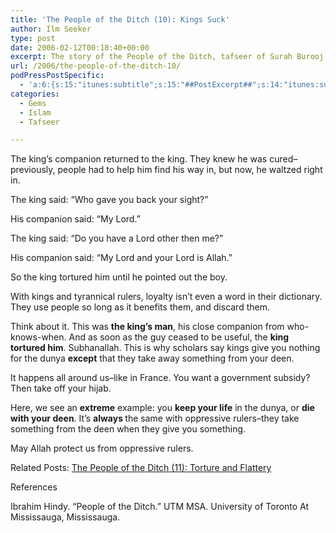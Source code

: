 ```yaml
---
title: 'The People of the Ditch (10): Kings Suck'
author: Ilm Seeker
type: post
date: 2006-02-12T00:18:40+00:00
excerpt: The story of the People of the Ditch, tafseer of Surah Burooj. Kings and tyrants use people up and discard them, even their close companions.
url: /2006/the-people-of-the-ditch-10/
podPressPostSpecific:
  - 'a:6:{s:15:"itunes:subtitle";s:15:"##PostExcerpt##";s:14:"itunes:summary";s:15:"##PostExcerpt##";s:15:"itunes:keywords";s:17:"##WordPressCats##";s:13:"itunes:author";s:10:"##Global##";s:15:"itunes:explicit";s:7:"Default";s:12:"itunes:block";s:7:"Default";}'
categories:
  - Gems
  - Islam
  - Tafseer

---
```

The king&#8217;s companion returned to the king. They knew he was cured&#8211;previously, people had to help him find his way in, but now, he waltzed right in.

The king said: &#8220;Who gave you back your sight?&#8221;

His companion said: &#8220;My Lord.&#8221;

The king said: &#8220;Do you have a Lord other then me?&#8221;

His companion said: &#8220;My Lord and your Lord is Allah.&#8221;

So the king tortured him until he pointed out the boy.

With kings and tyrannical rulers, loyalty isn&#8217;t even a word in their dictionary. They use people so long as it benefits them, and discard them.

Think about it. This was **the king&#8217;s man**, his close companion from who-knows-when. And as soon as the guy ceased to be useful, the **king tortured him**. Subhanallah. This is why scholars say kings give you nothing for the dunya **except** that they take away something from your deen.

It happens all around us&#8211;like in France. You want a government subsidy? Then take off your hijab.

Here, we see an **extreme** example: you **keep your life** in the dunya, or **die with your deen**. <span class="gem">It&#8217;s <strong>always </strong>the same with oppressive rulers&#8211;they take something from the deen when they give you something.</span>

May Allah protect us from oppressive rulers.

<p class="metaInformation">
  Related Posts: <a href="/the-people-of-the-ditch-11">The People of the Ditch (11): Torture and Flattery</a>
</p>

<div id="referencesTitle">
  References
</div>

<p class="reference">
  Ibrahim Hindy. &#8220;People of the Ditch.&#8221; UTM MSA. University of Toronto At Mississauga, Mississauga.
</p>